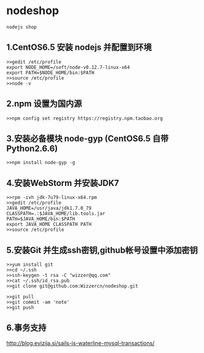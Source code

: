 # nodeshop
    nodejs shop

1.CentOS6.5 安装 nodejs 并配置到环境
-----------------------------------

    >>gedit /etc/profile
    export NODE_HOME=/soft/node-v0.12.7-linux-x64
    export PATH=$NODE_HOME/bin:$PATH
    >>source /etc/profile
    >>node -v


2.npm 设置为国内源
-----------------------------------
    >>npm config set registry https://registry.npm.taobao.org

3.安装必备模块 node-gyp (CentOS6.5 自带Python2.6.6)
-----------------------------------
    >>npm install node-gyp -g

4.安装WebStorm 并安装JDK7
-----------------------------------
    >>rpm -ivh jdk-7u79-linux-x64.rpm
    >>gedit /etc/profile
    JAVA_HOME=/usr/java/jdk1.7.0_79
    CLASSPATH=.:$JAVA_HOME/lib.tools.jar
    PATH=$JAVA_HOME/bin:$PATH
    export JAVA_HOME CLASSPATH PATH
    >>source /etc/profile

5.安装Git 并生成ssh密钥,github帐号设置中添加密钥
-----------------------------------
    >>yum install git
    >>cd ~/.ssh
    >>ssh-keygen -t rsa -C "wizzer@qq.com"
    >>cat ~/.ssh/id_rsa.pub
    >>git clone git@github.com:Wizzercn/nodeshop.git

    >>git pull
    >>git commit -am 'note'
    >>git push


6.事务支持
------------------------------------
http://blog.evizija.si/sails-js-waterline-mysql-transactions/

